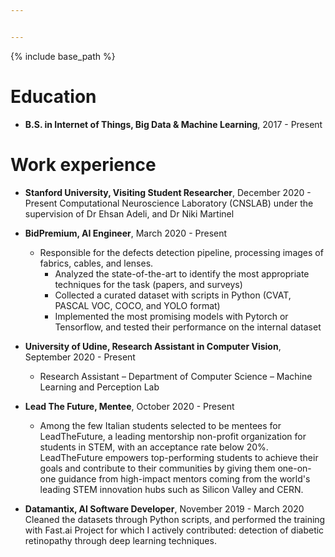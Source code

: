 ```yaml
---


---
```


{% include base_path %}

Education
======
* **B.S. in Internet of Things, Big Data & Machine Learning**, 2017 - Present

Work experience
======
* **Stanford University, Visiting Student Researcher**, December 2020 - Present
    Computational Neuroscience Laboratory (CNSLAB) under the supervision of Dr Ehsan Adeli, and Dr Niki Martinel

* **BidPremium, AI Engineer**,            March 2020 - Present
  * Responsible for the defects detection pipeline, processing images of fabrics, cables, and lenses.
    * Analyzed the state-of-the-art to identify the most appropriate techniques for the task (papers, and surveys)
    * Collected a curated dataset with scripts in Python (CVAT, PASCAL VOC, COCO, and YOLO format)
    * Implemented the most promising models with Pytorch or Tensorflow, and tested their performance on the internal dataset


* **University of Udine, Research Assistant in Computer Vision**, September 2020 - Present
  * Research Assistant – Department of Computer Science – Machine Learning and Perception Lab

* **Lead The Future, Mentee**,            October 2020 - Present
  * Among the few Italian students selected to be mentees for LeadTheFuture, a leading mentorship non-profit organization for students in STEM, with an acceptance rate below 20%.
  LeadTheFuture empowers top-performing students to achieve their goals and contribute to their communities by giving them one-on-one guidance from high-impact mentors coming from the world's leading STEM innovation hubs such as Silicon Valley and CERN.

* **Datamantix, AI Software Developer**,            November 2019 - March 2020
  Cleaned the datasets through Python scripts, and performed the training with Fast.ai
  Project for which I actively contributed: detection of diabetic retinopathy through deep learning techniques.
